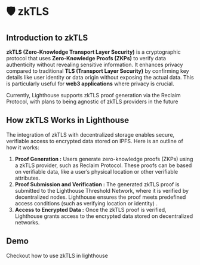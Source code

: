 # 🛡️ zkTLS

## Introduction to zkTLS

**zkTLS (Zero-Knowledge Transport Layer Security)** is a cryptographic protocol that uses **Zero-Knowledge Proofs (ZKPs)** to verify data authenticity without revealing sensitive information. It enhances privacy compared to traditional **TLS (Transport Layer Security)** by confirming key details like user identity or data origin without exposing the actual data. This is particularly useful for **web3 applications** where privacy is crucial.

Currently, Lighthouse supports zkTLS proof generation via the Reclaim Protocol, with plans to being agnostic of zkTLS providers in the future

## How zkTLS Works in Lighthouse

The integration of zkTLS with decentralized storage enables secure, verifiable access to encrypted data stored on IPFS. Here is an outline of how it works:

1. **Proof Generation :** Users generate zero-knowledge proofs (ZKPs) using a zkTLS provider, such as Reclaim Protocol. These proofs can be based on verifiable data, like a user’s physical location or other verifiable attributes.
2. **Proof Submission and Verification :** The generated zkTLS proof is submitted to the Lighthouse Threshold Network, where it is verified by decentralized nodes. Lighthouse ensures the proof meets predefined access conditions (such as verifying location or identity) .&#x20;
3. **Access to Encrypted Data :** Once the zkTLS proof is verified, Lighthouse grants access to the encrypted data stored on decentralized networks.

## Demo

Checkout how to use zkTLS in lighthouse
